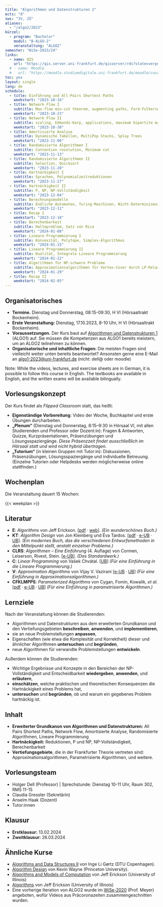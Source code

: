 ```yaml
---
title: "Algorithmen und Datenstrukturen 2"
ects: "8"
sws: "3V, 2Ü"
aliases:
  - "/algo2/2023"
kürzel:
  - program: "Bachelor"
    modul: "B-ALGO-2"
    veranstaltung: "ALGO2"
semester: "WiSe-2023/24"
links:
  - name: QIS
    url: "https://qis.server.uni-frankfurt.de/qisserver/rds?state=verpublish&status=init&vmfile=no&publishid=359273&moduleCall=webInfo&publishConfFile=webInfo&publishSubDir=veranstaltung"
  # - name: Moodle
  #   url: "https://moodle.studiumdigitale.uni-frankfurt.de/moodle/course/view.php?id=2241"
toc: yes
layout: single
lang: de
schedule:
  - title: Einführung und All-Pairs Shortest Paths
    weekstart: "2023-10-16"
  - title: Network Flow I
    subtitle: Max-flow min-cut theorem, augmenting paths, Ford-Fulkerson
    weekstart: "2023-10-23"
  - title: Network Flow II
    subtitle: scaling, Edmonds-Karp, applications, maximum bipartite matching, disjoint paths
    weekstart: "2023-10-30"
  - title: Amortisierte Analyse
    subtitle: Dynamische Tabellen, MultiPop Stacks, Splay Trees
    weekstart: "2023-11-06"
  - title: Randomisierte Algorithmen I
    subtitle: Contention resolution, Minimum cut
    weekstart: "2023-11-13"
  - title: Randomisierte Algorithmen II
    subtitle: Selection, Quicksort
    weekstart: "2023-11-20"
  - title: Hartnäckigkeit I
    subtitle: Sprachen, Polynomialzeitreduktionen
    weekstart: "2023-11-27"
  - title: Hartnäckigkeit II
    subtitle: P, NP, NP-Vollständigkeit
    weekstart: "2023-12-04"
  - title: Berechnungsmodelle
    subtitle: Endliche Automaten, Turing-Maschinen, Nicht-Determinismus, starke Church-Turing Hypothese, Word-RAM
    weekstart: "2023-12-11"
  - title: Recap I
    weekstart: "2023-12-18"
  - title: Berechenbarkeit
    subtitle: Halteproblem, Satz von Rice
    weekstart: "2024-01-08"
  - title: Lineare Programmierung I
    subtitle: Konvexität, Polytope, Simplex-Algorithmus
    weekstart: "2024-01-15"
  - title: Lineare Programmierung II
    subtitle: Dualität, Integrale Lineare Programmierung
    weekstart: "2024-01-22"
  - title: Algorithmen für NP-schwere Probleme
    subtitle: Approximationsalgorithmen für Vertex-Cover durch LP-Relaxierung, Randomisiertes Runden, Greedy; FPT-Algorithmus für Vertex-Cover durch Bounded Search Trees
    weekstart: "2024-01-29"
  - title: Recap II
    weekstart: "2024-02-05"
---
```


## Organisatorisches

- **Termine.** Dienstag und Donnerstag, 08:15-09:30, H VI (Hörsaaltrakt Bockenheim).
- **Erste Veranstaltung:** Dienstag, 17.10.2023, 8-10 Uhr, H VI (Hörsaaltrakt Bockenheim).
- **Voraussetzungen.** Der Kurs baut auf [Algorithmen und Datenstrukturen 1](/algo1/) (ALGO1) auf. Sie müssen die Kompetenzen aus ALGO1 bereits meistern, um an ALGO2 teilnehmen zu können.
- **Organisatorische und inhaltliche Fragen:** Die meisten Fragen sind vielleicht weiter unten bereits beantwortet? Ansonsten gerne eine E-Mail an [algo1-2023@uni-frankfurt.de](mailto:algo1-2023@uni-frankfurt.de) (nicht: dell@ oder moodle)
<!-- - **Anmeldung zu den Übungsgruppen:** Auf dem [Anmeldesystem AUGE](https://anmeldung.studiumdigitale.uni-frankfurt.de/auge/index.php?newCourse=&fachbereich=FB+12+Informatik+und+Mathematik&kurs=179)
- **Anmeldung in Moodle:** In [diesem Moodle-Kurs](https://moodle.studiumdigitale.uni-frankfurt.de/moodle/course/view.php?id=3919). -->

<div class="border-goethe-800 dark:border-goethe-100 p-2 my-4 rounded-lg border-2 bg-goethe-100 dark:bg-goethe-800 italic">Note: While the videos, lectures, and exercise sheets are in German, it is possible to follow this course in English. The textbooks are available in English, and the written exams will be available bilingually.</div>

## Vorlesungskonzept

Der Kurs findet als _Flipped Classroom_ statt, das heißt:

- **Eigenständige Vorbereitung**: Video der Woche, Buchkapitel und erste Übungen durcharbeiten.
- **„Plenum“** (Dienstag und Donnerstag, 8:15–9:30 in Hörsaal VI, mit allen Studierenden und Professor oder Dozent:in): Fragen & Antworten, Quizze, Kurzpräsentationen, Präsenzübungen und Lösungsspaziergänge. _Diese Präsenzzeit findet ausschließlich im Hörsaal statt und wird nicht hybrid übertragen._
- **„Tutorium“** (in kleinen Gruppen mit Tutor:in): Diskussionen, Präsenzübungen, Lösungsspaziergänge und individuelle Betreuung. (Einzelne Tutorien oder Helpdesks werden möglicherweise online stattfinden.)

## Wochenplan

Die Veranstaltung dauert 15 Wochen:

{{< weekplan >}}

## Literatur

- **E**: _Algorithms_ von Jeff Erickson. [[pdf](https://jeffe.cs.illinois.edu/teaching/algorithms/book/Algorithms-JeffE.pdf) · [web](https://jeffe.cs.illinois.edu/teaching/algorithms/)]. _(Ein wunderschönes Buch.)_
- **KT**: _Algorithm Design_ von Jon Kleinberg und Éva Tardos. [[pdf](https://github.com/davie890/CS102-Algorithm-Analysis/raw/master/Algorithm%20Design%20by%20Jon%20Kleinberg%2C%20Eva%20Tardos.pdf) · [e-UB](https://ubffm.hds.hebis.de/Record/HEB486267229) · [UB](https://ubffm.hds.hebis.de/Record/HEB129608459)]. _(Ein modernes Buch, das die verschiedenen Entwurfsmethoden in den Mittelpunkt stellt, anstatt einzelner Probleme.)_
- **CLRS**: _Algorithmen &ndash; Eine Einführung_ (4. Auflage) von Cormen, Leiserson, Rivest, Stein. [[e-UB](https://ubffm.hds.hebis.de/Record/HEB45339454X)]. _(Das Standardwerk.)_
- **C**: _Linear Programming_ von Vašek Chvátal. [[UB](https://ubffm.hds.hebis.de/Record/HEB023756578)] _(Für eine Einführung in die Lineare Programmierung.)_
- **V**: _Approximation Algorithms_ von Vijay V. Vazirani [[e-UB](https://ubffm.hds.hebis.de/Record/HEB471959707) · [UB](https://ubffm.hds.hebis.de/Record/HEB098805355)] _(Für eine Einführung in Approximationsalgorithmen.)_
- **CFKLMPPS**: _Parameterized Algorithms_ von Cygan, Fomin, Kowalik, _et al_. [[pdf](https://www.mimuw.edu.pl/~malcin/book/parameterized-algorithms.pdf) · [e-UB](https://ubffm.hds.hebis.de/Record/HEB486266346) · [UB](https://ubffm.hds.hebis.de/Record/HEB367892626)] _(Für eine Einführung in parametrisierte Algorithmen.)_

## Lernziele

Nach der Veranstaltung können die Studierenden:

- Algorithmen und Datenstrukturen aus dem erweiterten Grundkanon und den Vertiefungsgebieten **beschreiben**, **anwenden**, und **implementieren**,
- sie an neue Problemstellungen **anpassen**,
- Eigenschaften (wie etwa die Komplexität und Korrektheit) dieser und ähnlicher Algorithmen **untersuchen** und **begründen**,
- neue Algorithmen für verwandte Problemstellungen **entwickeln**.

Außerdem können die Studierenden:

- Wichtige Ergebnisse und Konzepte in den Bereichen der NP-Vollständigkeit und Entscheidbarkeit **wiedergeben**, **anwenden**, und **erläutern**,
- **einschätzen**, welche praktischen und theoretischen Konsequenzen die Hartnäckigkeit eines Problems hat,
- **untersuchen** und **begründen**, ob und warum ein gegebenes Problem hartnäckig ist.

## Inhalt

- **Erweiterter Grundkanon von Algorithmen und Datenstrukturen:** All Pairs Shortest Paths, Network Flow, Amortisierte Analyse, Randomisierte Algorithmen, Lineare Programmierung
- **Hartnäckigkeit:** Reduktionen, P und NP, NP-Vollständigkeit, Berechenbarkeit
- **Vertiefungsgebiete**, die in der Frankfurter Theorie vertreten sind: Approximationsalgorithmen, Parametrisierte Algorithmen, und weitere.

## Vorlesungsteam

- Holger Dell (Professor) | <span class="text-sm">Sprechstunde: Dienstag 10-11 Uhr, Raum 302, RMS 11-15</span>
- Claudia Gressler (Sekretärin)
- Anselm Haak (Dozent)
- Tutor:innen

## Klausur

- **Erstklausur:** 13.02.2024
- **Zweitklausur:** 26.03.2024
<!-- - **Weitere Hinweise zur Klausur finden Sie ganz oben in [Moodle](https://moodle.studiumdigitale.uni-frankfurt.de/moodle/course/view.php?id=2241).** -->

## Ähnliche Kurse

- [Algorithms and Data Structures II](http://www2.imm.dtu.dk/courses/02110/2021/) von Inge Li Gørtz (DTU Copenhagen).
- [Algorithm Design](https://www.cs.princeton.edu/~wayne/kleinberg-tardos/) von Kevin Wayne (Princeton University).
- [Algorithms and Models of Computation](https://courses.engr.illinois.edu/cs374/fa2021/A/) von Jeff Erickson (University of Illinois)
- [Algorithms](https://courses.engr.illinois.edu/cs473/sp2020/) von Jeff Erickson (University of Illinois)
- Eine vorherige Iteration von ALGO2 wurde im [WiSe-2020](https://ae.cs.uni-frankfurt.de/algo220) (Prof. Meyer) angeboten, wofür Videos aus Präcoronazeiten zusammengeschnitten wurden.
